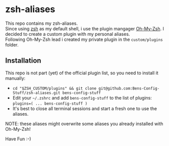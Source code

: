 # zsh-aliases
This repo contains my zsh-aliases.  
Since using [zsh](zsh.sourceforge.net) as my default shell, i use the plugin mangager [Oh-My-Zsh](https://ohmyz.sh/). I decided to create a custom plugin with my personal aliases.  
Following Oh-My-Zsh lead i created my private plugin in the `custom/plugins` folder.

## Installation
This repo is not part (yet) of the official plugin list, so you need to install it manually:
- `cd "$ZSH_CUSTOM/plugins" && git clone git@github.com:Bens-Config-Stuff/zsh-aliases.git bens-config-stuff`
- Edit your `~/.zshrc` and add `bens-config-stuff` to the list of plugins:
  `plugins=( ... bens-config-stuff )`
- It's best to close all terminal sessions and start a fresh one to use the aliases.  

NOTE: these aliases might overwrite some aliases you already installed with Oh-My-Zsh!

Have Fun :-)
